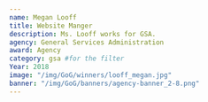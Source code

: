 ```yaml
---
name: Megan Looff
title: Website Manger
description: Ms. Looff works for GSA.
agency: General Services Administration
award: Agency
category: gsa #for the filter
Year: 2018
image: "/img/GoG/winners/looff_megan.jpg"
banner: "/img/GoG/banners/agency-banner_2-8.png"
---
```

